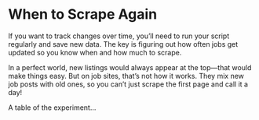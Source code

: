 # When to Scrape Again

If you want to track changes over time, you’ll need to run your script regularly and save new data. The key is figuring out how often jobs get updated so you know when and how much to scrape.

In a perfect world, new listings would always appear at the top—that would make things easy. But on job sites, that’s not how it works. They mix new job posts with old ones, so you can’t just scrape the first page and call it a day!

A table of the experiment...